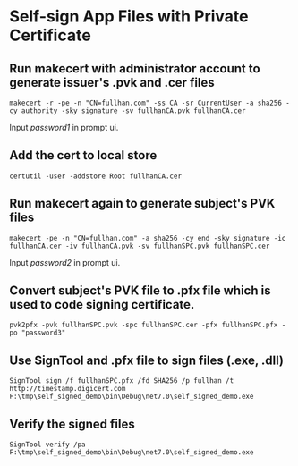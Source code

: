 # Self-sign App Files with Private Certificate
## Run **makecert** with administrator account to generate issuer's **.pvk** and **.cer** files
```
makecert -r -pe -n "CN=fullhan.com" -ss CA -sr CurrentUser -a sha256 -cy authority -sky signature -sv fullhanCA.pvk fullhanCA.cer
```
Input *password1* in prompt ui.
## Add the cert to local store
```
certutil -user -addstore Root fullhanCA.cer
```

## Run **makecert** again to generate subject's PVK files
```
makecert -pe -n "CN=fullhan.com" -a sha256 -cy end -sky signature -ic fullhanCA.cer -iv fullhanCA.pvk -sv fullhanSPC.pvk fullhanSPC.cer
```
Input *password2* in prompt ui.
## Convert subject's PVK file to **.pfx** file which is used to code signing certificate.
```
pvk2pfx -pvk fullhanSPC.pvk -spc fullhanSPC.cer -pfx fullhanSPC.pfx -po "password3"
```

## Use **SignTool** and **.pfx** file to sign files (.exe, .dll)
```
SignTool sign /f fullhanSPC.pfx /fd SHA256 /p fullhan /t http://timestamp.digicert.com F:\tmp\self_signed_demo\bin\Debug\net7.0\self_signed_demo.exe
```

## Verify the signed files
```
SignTool verify /pa F:\tmp\self_signed_demo\bin\Debug\net7.0\self_signed_demo.exe
```

